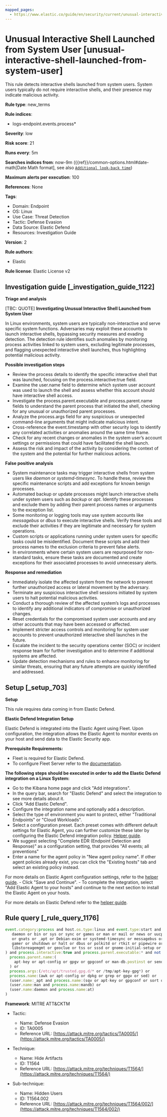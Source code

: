 ```yaml
---
mapped_pages:
  - https://www.elastic.co/guide/en/security/current/unusual-interactive-shell-launched-from-system-user.html
---
```


# Unusual Interactive Shell Launched from System User [unusual-interactive-shell-launched-from-system-user]

This rule detects interactive shells launched from system users. System users typically do not require interactive shells, and their presence may indicate malicious activity.

**Rule type**: new_terms

**Rule indices**:

* logs-endpoint.events.process*

**Severity**: low

**Risk score**: 21

**Runs every**: 5m

**Searches indices from**: now-9m ({{ref}}/common-options.html#date-math[Date Math format], see also [`Additional look-back time`](docs-content://solutions/security/detect-and-alert/create-detection-rule.md#rule-schedule))

**Maximum alerts per execution**: 100

**References**: None

**Tags**:

* Domain: Endpoint
* OS: Linux
* Use Case: Threat Detection
* Tactic: Defense Evasion
* Data Source: Elastic Defend
* Resources: Investigation Guide

**Version**: 2

**Rule authors**:

* Elastic

**Rule license**: Elastic License v2

## Investigation guide [_investigation_guide_1122]

**Triage and analysis**

[TBC: QUOTE]
**Investigating Unusual Interactive Shell Launched from System User**

In Linux environments, system users are typically non-interactive and serve specific system functions. Adversaries may exploit these accounts to launch interactive shells, bypassing security measures and evading detection. The detection rule identifies such anomalies by monitoring process activities linked to system users, excluding legitimate processes, and flagging unexpected interactive shell launches, thus highlighting potential malicious activity.

**Possible investigation steps**

* Review the process details to identify the specific interactive shell that was launched, focusing on the process.interactive:true field.
* Examine the user.name field to determine which system user account was used to launch the shell and assess whether this account should have interactive shell access.
* Investigate the process.parent.executable and process.parent.name fields to understand the parent process that initiated the shell, checking for any unusual or unauthorized parent processes.
* Analyze the process.args field for any suspicious or unexpected command-line arguments that might indicate malicious intent.
* Cross-reference the event.timestamp with other security logs to identify any correlated activities or anomalies around the same time frame.
* Check for any recent changes or anomalies in the system user’s account settings or permissions that could have facilitated the shell launch.
* Assess the risk and impact of the activity by considering the context of the system and the potential for further malicious actions.

**False positive analysis**

* System maintenance tasks may trigger interactive shells from system users like *daemon* or *systemd-timesync*. To handle these, review the specific maintenance scripts and add exceptions for known benign processes.
* Automated backup or update processes might launch interactive shells under system users such as *backup* or *apt*. Identify these processes and exclude them by adding their parent process names or arguments to the exception list.
* Some monitoring or logging tools may use system accounts like *messagebus* or *dbus* to execute interactive shells. Verify these tools and exclude their activities if they are legitimate and necessary for system operations.
* Custom scripts or applications running under system users for specific tasks could be misidentified. Document these scripts and add their process names to the exclusion criteria to prevent false alerts.
* In environments where certain system users are repurposed for non-standard tasks, ensure these tasks are documented and create exceptions for their associated processes to avoid unnecessary alerts.

**Response and remediation**

* Immediately isolate the affected system from the network to prevent further unauthorized access or lateral movement by the adversary.
* Terminate any suspicious interactive shell sessions initiated by system users to halt potential malicious activities.
* Conduct a thorough review of the affected system’s logs and processes to identify any additional indicators of compromise or unauthorized changes.
* Reset credentials for the compromised system user accounts and any other accounts that may have been accessed or affected.
* Implement stricter access controls and monitoring for system user accounts to prevent unauthorized interactive shell launches in the future.
* Escalate the incident to the security operations center (SOC) or incident response team for further investigation and to determine if additional systems are affected.
* Update detection mechanisms and rules to enhance monitoring for similar threats, ensuring that any future attempts are quickly identified and addressed.


## Setup [_setup_703]

**Setup**

This rule requires data coming in from Elastic Defend.

**Elastic Defend Integration Setup**

Elastic Defend is integrated into the Elastic Agent using Fleet. Upon configuration, the integration allows the Elastic Agent to monitor events on your host and send data to the Elastic Security app.

**Prerequisite Requirements:**

* Fleet is required for Elastic Defend.
* To configure Fleet Server refer to the [documentation](docs-content://reference/ingestion-tools/fleet/fleet-server.md).

**The following steps should be executed in order to add the Elastic Defend integration on a Linux System:**

* Go to the Kibana home page and click "Add integrations".
* In the query bar, search for "Elastic Defend" and select the integration to see more details about it.
* Click "Add Elastic Defend".
* Configure the integration name and optionally add a description.
* Select the type of environment you want to protect, either "Traditional Endpoints" or "Cloud Workloads".
* Select a configuration preset. Each preset comes with different default settings for Elastic Agent, you can further customize these later by configuring the Elastic Defend integration policy. [Helper guide](docs-content://solutions/security/configure-elastic-defend/configure-an-integration-policy-for-elastic-defend.md).
* We suggest selecting "Complete EDR (Endpoint Detection and Response)" as a configuration setting, that provides "All events; all preventions"
* Enter a name for the agent policy in "New agent policy name". If other agent policies already exist, you can click the "Existing hosts" tab and select an existing policy instead.

For more details on Elastic Agent configuration settings, refer to the [helper guide](docs-content://reference/ingestion-tools/fleet/agent-policy.md). - Click "Save and Continue". - To complete the integration, select "Add Elastic Agent to your hosts" and continue to the next section to install the Elastic Agent on your hosts.

For more details on Elastic Defend refer to the [helper guide](docs-content://solutions/security/configure-elastic-defend/install-elastic-defend.md).


## Rule query [_rule_query_1176]

```js
event.category:process and host.os.type:linux and event.type:start and event.action:exec and user.name:(
   daemon or bin or sys or sync or games or man or mail or news or uucp or proxy or backup or list or irc
   or gnats or _apt or Debian-exim or systemd-timesync or messagebus or uuidd or _chrony or sshd or
   gamer or shutdown or halt or dbus or polkitd or rtkit or pipewire or tcpdump or clevis or
   libstoreagemgmt or geoclue or tss or sssd or gnome-initial-setup or pesign or dnsmasq or chrony
) and process.interactive:true and process.parent.executable:* and not (
  process.parent.name:(
    apt-key or apt-config or gpgv or gpgconf or man-db.postinst or sendmail or rpm or nullmailer-inject
  ) or
  process.args:(/etc/apt/trusted.gpg.d/* or /tmp/apt-key-gpg*) or
  process.name:(awk or apt-config or dpkg or grep or gpgv or sed) or
  (user.name:_apt and process.name:(sqv or apt-key or gpgconf or sort or mktemp or find or cmp or gpg-connect-agent)) or
  (user.name:man and process.name:mandb) or
  (user.name:daemon and process.name:at)
)
```

**Framework**: MITRE ATT&CKTM

* Tactic:

    * Name: Defense Evasion
    * ID: TA0005
    * Reference URL: [https://attack.mitre.org/tactics/TA0005/](https://attack.mitre.org/tactics/TA0005/)

* Technique:

    * Name: Hide Artifacts
    * ID: T1564
    * Reference URL: [https://attack.mitre.org/techniques/T1564/](https://attack.mitre.org/techniques/T1564/)

* Sub-technique:

    * Name: Hidden Users
    * ID: T1564.002
    * Reference URL: [https://attack.mitre.org/techniques/T1564/002/](https://attack.mitre.org/techniques/T1564/002/)



